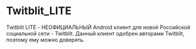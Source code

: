 # Twitblit_LITE
Twitblit LITE - НЕОФИЦИАЛЬНЫЙ Android клиент для новой Российской социальной сети - Twitblit. Данный клиент одобрен авторами Twitblit, поэтому ему можно доверять.
